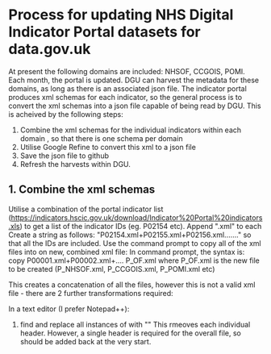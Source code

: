 # Process for updating NHS Digital Indicator Portal datasets for data.gov.uk

At present the following domains are included: NHSOF, CCGOIS, POMI.
Each month, the portal is updated. DGU can harvest the metadata for these domains, as long as there is an associated json file.
The indicator portal produces xml schemas for each indicator, so the general process is to convert the xml schemas into a json file capable of being read by DGU.
This is acheived by the following steps:
1. Combine the xml schemas for the individual indicators within each domain , so that there is one schema per domain
2. Utilise Google Refine to convert this xml to a json file
3. Save the json file to github
4. Refresh the harvests within DGU.


## 1. Combine the xml schemas

Utilise a combination of the portal indicator list (https://indicators.hscic.gov.uk/download/Indicator%20Portal%20indicators.xls) to get a list of the indicator IDs (eg. P02154 etc).
Append ".xml" to each
Create a string as follows: "P02154.xml+P02155.xml+P02156.xml......." so that all the IDs are included.
Use the command prompt to copy all of the xml files into on new, combined xml file:
In command prompt, the syntax is: copy P00001.xml+P00002.xml+.... P_OF.xml
where P_OF.xml is the new file to be created (P_NHSOF.xml, P_CCGOIS.xml, P_POMI.xml etc)

This creates a concatenation of all the files, however this is not a valid xml file - there are 2 further transformations required:

In a text editor (I prefer Notepad++):
1. find and replace all instances of 
	<?xml version="1.0" encoding="UTF-8" ?>
	with ""
This rmeoves each individual header. However, a single header is required for the overall file, so <?xml version="1.0" encoding="UTF-8" ?> should be added back at the very start.
